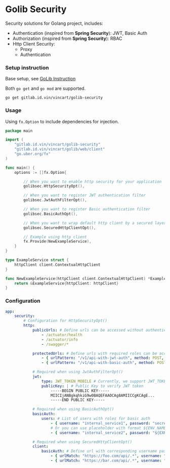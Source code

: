# Golib Security

Security solutions for Golang project, includes:

* Authentication (inspired from **Spring Security**): JWT, Basic Auth
* Authorization (inspired from **Spring Security**): RBAC
* Http Client Security:
	* Proxy
	* Authentication

### Setup instruction

Base setup, see [GoLib Instruction](https://gitlab.id.vin/vincart/golib/-/blob/develop/README.md)

Both `go get` and `go mod` are supported.

```shell
go get gitlab.id.vin/vincart/golib-security
```

### Usage

Using `fx.Option` to include dependencies for injection.

```go
package main

import (
	"gitlab.id.vin/vincart/golib-security"
	"gitlab.id.vin/vincart/golib/web/client"
	"go.uber.org/fx"
)

func main() {
	options := []fx.Option{

		// When you want to enable http security for your application
		golibsec.HttpSecurityOpt(),

		// When you want to register JWT authentication filter
		golibsec.JwtAuthFilterOpt(),

		// When you want to register Basic authentication filter
		golibsec.BasicAuthOpt(),

		// When you want to wrap default http client by a secured layer
		golibsec.SecuredHttpClientOpt(),

		// Example using http client
		fx.Provide(NewExampleService),
	}
}

type ExampleService struct {
	httpClient client.ContextualHttpClient
}

func NewExampleService(httpClient client.ContextualHttpClient) *ExampleService {
	return &ExampleService{httpClient: httpClient}
}
```

### Configuration

```yaml
app:
    security:
        # Configuration for HttpSecurityOpt()
        http:
            publicUrls: # Define urls can be accessed without authentication
                - /actuator/health
                - /actuator/info
                - /swagger/*

            protectedUrls: # Define urls with required roles can be accessed with authentication
                - { urlPattern: "/v1/api-with-jwt-auth", method: POST, roles: [ "MOBILE_APP" ], unauthorizedWwwAuthenticateHeaders: [ "Bearer" ] }
                - { urlPattern: "/v1/api-with-basic-auth", method: POST, roles: [ "INTERNAL_SERVICE" ], unauthorizedWwwAuthenticateHeaders: [ "Basic" ] }

            # Required when using JwtAuthFilterOpt()
            jwt:
                type: JWT_TOKEN_MOBILE # Currently, we support JWT_TOKEN_MOBILE
                publicKey: | # Public Key to verify JWT token
                    -----BEGIN PUBLIC KEY-----
                    MIICIjANBgkqhkiG9w0BAQEFAAOCAg8AMIICCgKCAgE...
                    -----END PUBLIC KEY-----

            # Required when using BasicAuthOpt()
            basicAuth:
                users: # List of users with roles for basic auth
                    - { username: "internal_service1", password: "secret", roles: [ "INTERNAL_SERVICE" ] }
                    # Or you can use placeholder with format ${ENV_NAME}, it will be replaced by environment var
                    - { username: "internal_service2", password: "${EXPOSED_INTERNAL_SERVICE_PWD}", roles: [ "INTERNAL_SERVICE" ] }

            # Required when using SecuredHttpClientOpt()
            client:
                basicAuth: # Define url with corresponding username password, these credentials will be auto attached to header before execute request.
                    - { urlMatch: "https://foo.com/api/.*", username: "foo_user", password: "${FOO_SERVICE_PWD}" }
                    - { urlMatch: "https://bar.com/api/.*", username: "bar_user", password: "${BAR_SERVICE_PWD}" }
```
